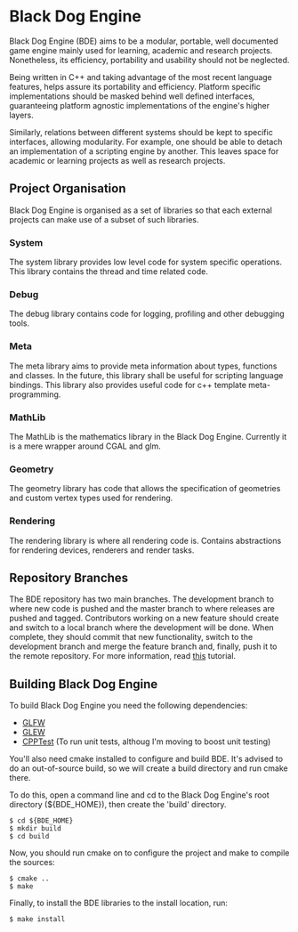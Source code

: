 # Black Dog Engine 

Black Dog Engine (BDE) aims to be a modular, portable, well documented game engine mainly used for learning, academic
and research projects. Nonetheless, its efficiency, portability and usability should not be neglected.

Being written in C++ and taking advantage of the most recent language features, helps assure its portability and
efficiency. Platform specific implementations should be masked behind well defined interfaces, guaranteeing platform
agnostic implementations of the engine's higher layers.

Similarly, relations between different systems should be kept to specific interfaces, allowing modularity. For example,
one should be able to detach an implementation of a scripting engine by another. This leaves space for academic or
learning projects as well as research projects. 

## Project Organisation

Black Dog Engine is organised as a set of libraries so that each external projects can make use of a subset of such
libraries.

### System
The system library provides low level code for system specific operations. This library contains the thread and time
related code. 

### Debug
The debug library contains code for logging, profiling and other debugging tools.

### Meta
The meta library aims to provide meta information about types, functions and classes. In the future, this library shall
be useful for scripting language bindings.
This library also provides useful code for c++ template meta-programming.

### MathLib
The MathLib is the mathematics library in the Black Dog Engine. Currently it is a mere wrapper around CGAL and glm.

### Geometry
The geometry library has code that allows the specification of geometries and custom vertex types used for rendering.

### Rendering
The rendering library is where all rendering code is. Contains abstractions for rendering devices, renderers and render
tasks.

## Repository Branches

The BDE repository has two main branches. The development branch to where new code is pushed and the master branch to
where releases are pushed and tagged. 
Contributors working on a new feature should create and switch to a local branch where the development will be done.
When complete, they should commit that new functionality, switch to the development branch and merge the feature branch
and, finally, push it to the remote repository. 
For more information, read [this](http://nvie.com/posts/a-successful-git-branching-model/) tutorial.

## Building Black Dog Engine

To build Black Dog Engine you need the following dependencies:

* [GLFW](http://www.glfw.org)
* [GLEW](http://glew.sourceforge.net)
* [CPPTest](http://cpptest.sourceforge.net) (To run unit tests, althoug I'm moving to boost unit testing)

You'll also need cmake installed to configure and build BDE. It's advised to do an out-of-source build, so we will create a build directory and run cmake there. 

To do this, open a command line and cd to the Black Dog Engine's root directory (${BDE_HOME}), then create the 'build' directory.

```
$ cd ${BDE_HOME}
$ mkdir build
$ cd build
```

Now, you should run cmake on to configure the project and make to compile the sources:

```
$ cmake ..
$ make
```

Finally, to install the BDE libraries to the install location, run:

```
$ make install
```
